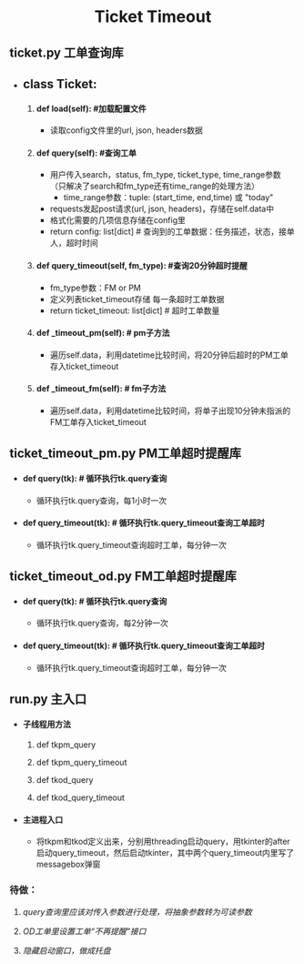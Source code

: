 <h1 style="text-align:center" align="center">Ticket Timeout</h1>

## ticket.py 工单查询库

- ## class Ticket:
  
  1. #### def load(self): #加载配置文件
     
     - 读取config文件里的url, json, headers数据
  
  2. #### def query(self): #查询工单
     
     - 用户传入search，status, fm_type, ticket_type, time_range参数（只解决了search和fm_type还有time_range的处理方法）
       - time_range参数：tuple: (start_time, end,time) 或 "today"
     - requests发起post请求(url, json, headers)，存储在self.data中
     - 格式化需要的几项信息存储在config里
     - return config: list[dict]    # 查询到的工单数据：任务描述，状态，接单人，超时时间
  
  3. #### def query_timeout(self, fm_type): #查询20分钟超时提醒
     
     - fm_type参数：FM or PM
     - 定义列表ticket_timeout存储 每一条超时工单数据
     - return ticket_timeout: list[dict]    # 超时工单数量
  
  4. #### def _timeout_pm(self): # pm子方法
     
     - 遍历self.data，利用datetime比较时间，将20分钟后超时的PM工单存入ticket_timeout
  
  5. #### def _timeout_fm(self): # fm子方法
     
     - 遍历self.data，利用datetime比较时间，将单子出现10分钟未指派的FM工单存入ticket_timeout

 

## ticket_timeout_pm.py PM工单超时提醒库

- #### def query(tk): # 循环执行tk.query查询
  
  - 循环执行tk.query查询，每1小时一次

- #### def query_timeout(tk): # 循环执行tk.query_timeout查询工单超时

  - 循环执行tk.query_timeout查询超时工单，每分钟一次



## ticket_timeout_od.py FM工单超时提醒库

- #### def query(tk): # 循环执行tk.query查询
  
  - 循环执行tk.query查询，每2分钟一次

- #### def query_timeout(tk): # 循环执行tk.query_timeout查询工单超时

  - 循环执行tk.query_timeout查询超时工单，每分钟一次



## run.py 主入口

-   #### 子线程用方法

    1.  def tkpm_query

    2.  def tkpm_query_timeout

    3.  def tkod_query

    4.  def tkod_query_timeout

-   #### 主进程入口

    -   将tkpm和tkod定义出来，分别用threading启动query，用tkinter的after启动query_timeout，然后启动tkinter，其中两个query_timeout内里写了messagebox弹窗

### 待做：

1. _query查询里应该对传入参数进行处理，将抽象参数转为可读参数_

2. _OD工单里设置工单“不再提醒”接口_

3. *隐藏启动窗口，做成托盘*


